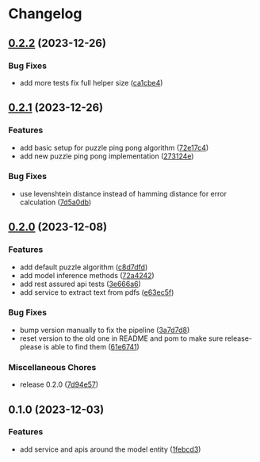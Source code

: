 # Changelog

## [0.2.2](https://github.com/ockr-io/ockr-api/compare/v0.2.1...v0.2.2) (2023-12-26)


### Bug Fixes

* add more tests fix full helper size ([ca1cbe4](https://github.com/ockr-io/ockr-api/commit/ca1cbe4282fc062a53d2c18dfb1564897003740c))

## [0.2.1](https://github.com/ockr-io/ockr-api/compare/v0.2.0...v0.2.1) (2023-12-26)


### Features

* add basic setup for puzzle ping pong algorithm ([72e17c4](https://github.com/ockr-io/ockr-api/commit/72e17c4e5f363cd924f11b5f43ed9fdce9c4670b))
* add new puzzle ping pong implementation ([273124e](https://github.com/ockr-io/ockr-api/commit/273124e20a4318bd3e8dec8ad4086a74fe8ea20a))


### Bug Fixes

* use levenshtein distance instead of hamming distance for error calculation ([7d5a0db](https://github.com/ockr-io/ockr-api/commit/7d5a0dba2cf5e98e5dedcb8f048b44a21cbeab5c))

## [0.2.0](https://github.com/ockr-io/ockr-api/compare/v0.1.0...v0.2.0) (2023-12-08)


### Features

* add default puzzle algorithm ([c8d7dfd](https://github.com/ockr-io/ockr-api/commit/c8d7dfd7d9e326899d1a26dad2de209ed5074253))
* add model inference methods ([72a4242](https://github.com/ockr-io/ockr-api/commit/72a4242c7dd7a137379bc5be5f43eb132854fcae))
* add rest assured api tests ([3e666a6](https://github.com/ockr-io/ockr-api/commit/3e666a68bd42e21719b45704557f8b5c605941b4))
* add service to extract text from pdfs ([e63ec5f](https://github.com/ockr-io/ockr-api/commit/e63ec5f3200b173fa812fab65be43f948b3ff89d))


### Bug Fixes

* bump version manually to fix the pipeline ([3a7d7d8](https://github.com/ockr-io/ockr-api/commit/3a7d7d8976cc56b5e80d9217a8094edff8b2f388))
* reset version to the old one in README and pom to make sure release-please is able to find them ([61e6741](https://github.com/ockr-io/ockr-api/commit/61e67415573254853812fcf5c067ff87761324fb))


### Miscellaneous Chores

* release 0.2.0 ([7d94e57](https://github.com/ockr-io/ockr-api/commit/7d94e57b486374d497cf6f78d8171c134a979af4))

## 0.1.0 (2023-12-03)


### Features

* add service and apis around the model entity ([1febcd3](https://github.com/ockr-io/ockr-api/commit/1febcd394f79935d10b8175bc9d73ac431fd9ffb))
